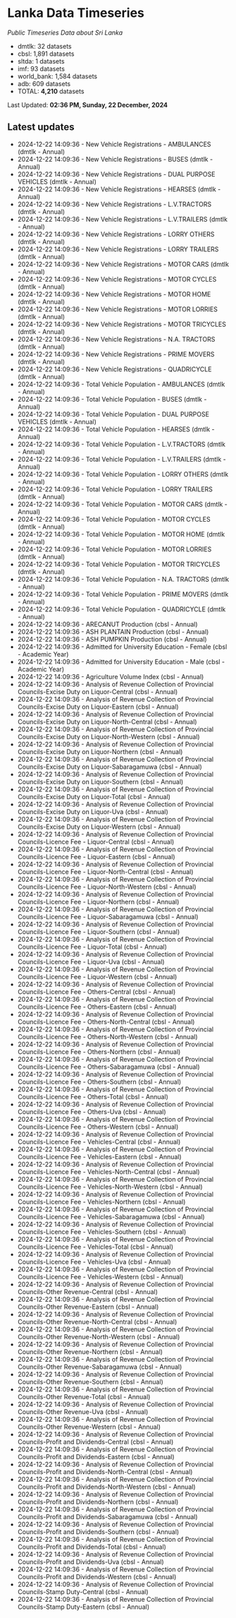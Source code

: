 # Lanka Data Timeseries
*Public Timeseries Data about Sri Lanka*

* dmtlk: 32 datasets
* cbsl: 1,891 datasets
* sltda: 1 datasets
* imf: 93 datasets
* world_bank: 1,584 datasets
* adb: 609 datasets
* TOTAL: **4,210** datasets

Last Updated: **02:36 PM, Sunday, 22 December, 2024**

## Latest updates

* 2024-12-22 14:09:36 - New Vehicle Registrations - AMBULANCES (dmtlk - Annual)
* 2024-12-22 14:09:36 - New Vehicle Registrations - BUSES (dmtlk - Annual)
* 2024-12-22 14:09:36 - New Vehicle Registrations - DUAL PURPOSE VEHICLES (dmtlk - Annual)
* 2024-12-22 14:09:36 - New Vehicle Registrations - HEARSES (dmtlk - Annual)
* 2024-12-22 14:09:36 - New Vehicle Registrations - L.V.TRACTORS (dmtlk - Annual)
* 2024-12-22 14:09:36 - New Vehicle Registrations - L.V.TRAILERS (dmtlk - Annual)
* 2024-12-22 14:09:36 - New Vehicle Registrations - LORRY OTHERS (dmtlk - Annual)
* 2024-12-22 14:09:36 - New Vehicle Registrations - LORRY TRAILERS (dmtlk - Annual)
* 2024-12-22 14:09:36 - New Vehicle Registrations - MOTOR CARS (dmtlk - Annual)
* 2024-12-22 14:09:36 - New Vehicle Registrations - MOTOR CYCLES (dmtlk - Annual)
* 2024-12-22 14:09:36 - New Vehicle Registrations - MOTOR HOME (dmtlk - Annual)
* 2024-12-22 14:09:36 - New Vehicle Registrations - MOTOR LORRIES (dmtlk - Annual)
* 2024-12-22 14:09:36 - New Vehicle Registrations - MOTOR TRICYCLES (dmtlk - Annual)
* 2024-12-22 14:09:36 - New Vehicle Registrations - N.A. TRACTORS (dmtlk - Annual)
* 2024-12-22 14:09:36 - New Vehicle Registrations - PRIME MOVERS (dmtlk - Annual)
* 2024-12-22 14:09:36 - New Vehicle Registrations - QUADRICYCLE (dmtlk - Annual)
* 2024-12-22 14:09:36 - Total Vehicle Population - AMBULANCES (dmtlk - Annual)
* 2024-12-22 14:09:36 - Total Vehicle Population - BUSES (dmtlk - Annual)
* 2024-12-22 14:09:36 - Total Vehicle Population - DUAL PURPOSE VEHICLES (dmtlk - Annual)
* 2024-12-22 14:09:36 - Total Vehicle Population - HEARSES (dmtlk - Annual)
* 2024-12-22 14:09:36 - Total Vehicle Population - L.V.TRACTORS (dmtlk - Annual)
* 2024-12-22 14:09:36 - Total Vehicle Population - L.V.TRAILERS (dmtlk - Annual)
* 2024-12-22 14:09:36 - Total Vehicle Population - LORRY OTHERS (dmtlk - Annual)
* 2024-12-22 14:09:36 - Total Vehicle Population - LORRY TRAILERS (dmtlk - Annual)
* 2024-12-22 14:09:36 - Total Vehicle Population - MOTOR CARS (dmtlk - Annual)
* 2024-12-22 14:09:36 - Total Vehicle Population - MOTOR CYCLES (dmtlk - Annual)
* 2024-12-22 14:09:36 - Total Vehicle Population - MOTOR HOME (dmtlk - Annual)
* 2024-12-22 14:09:36 - Total Vehicle Population - MOTOR LORRIES (dmtlk - Annual)
* 2024-12-22 14:09:36 - Total Vehicle Population - MOTOR TRICYCLES (dmtlk - Annual)
* 2024-12-22 14:09:36 - Total Vehicle Population - N.A. TRACTORS (dmtlk - Annual)
* 2024-12-22 14:09:36 - Total Vehicle Population - PRIME MOVERS (dmtlk - Annual)
* 2024-12-22 14:09:36 - Total Vehicle Population - QUADRICYCLE (dmtlk - Annual)
* 2024-12-22 14:09:36 - ARECANUT Production (cbsl - Annual)
* 2024-12-22 14:09:36 - ASH PLANTAIN Production (cbsl - Annual)
* 2024-12-22 14:09:36 - ASH PUMPKIN Production (cbsl - Annual)
* 2024-12-22 14:09:36 - Admitted for University Education - Female (cbsl - Academic Year)
* 2024-12-22 14:09:36 - Admitted for University Education - Male (cbsl - Academic Year)
* 2024-12-22 14:09:36 - Agriculture Volume Index (cbsl - Annual)
* 2024-12-22 14:09:36 - Analysis of Revenue Collection of Provincial Councils-Excise Duty on Liquor-Central (cbsl - Annual)
* 2024-12-22 14:09:36 - Analysis of Revenue Collection of Provincial Councils-Excise Duty on Liquor-Eastern (cbsl - Annual)
* 2024-12-22 14:09:36 - Analysis of Revenue Collection of Provincial Councils-Excise Duty on Liquor-North-Central (cbsl - Annual)
* 2024-12-22 14:09:36 - Analysis of Revenue Collection of Provincial Councils-Excise Duty on Liquor-North-Western (cbsl - Annual)
* 2024-12-22 14:09:36 - Analysis of Revenue Collection of Provincial Councils-Excise Duty on Liquor-Northern (cbsl - Annual)
* 2024-12-22 14:09:36 - Analysis of Revenue Collection of Provincial Councils-Excise Duty on Liquor-Sabaragamuwa (cbsl - Annual)
* 2024-12-22 14:09:36 - Analysis of Revenue Collection of Provincial Councils-Excise Duty on Liquor-Southern (cbsl - Annual)
* 2024-12-22 14:09:36 - Analysis of Revenue Collection of Provincial Councils-Excise Duty on Liquor-Total (cbsl - Annual)
* 2024-12-22 14:09:36 - Analysis of Revenue Collection of Provincial Councils-Excise Duty on Liquor-Uva (cbsl - Annual)
* 2024-12-22 14:09:36 - Analysis of Revenue Collection of Provincial Councils-Excise Duty on Liquor-Western (cbsl - Annual)
* 2024-12-22 14:09:36 - Analysis of Revenue Collection of Provincial Councils-Licence Fee - Liquor-Central (cbsl - Annual)
* 2024-12-22 14:09:36 - Analysis of Revenue Collection of Provincial Councils-Licence Fee - Liquor-Eastern (cbsl - Annual)
* 2024-12-22 14:09:36 - Analysis of Revenue Collection of Provincial Councils-Licence Fee - Liquor-North-Central (cbsl - Annual)
* 2024-12-22 14:09:36 - Analysis of Revenue Collection of Provincial Councils-Licence Fee - Liquor-North-Western (cbsl - Annual)
* 2024-12-22 14:09:36 - Analysis of Revenue Collection of Provincial Councils-Licence Fee - Liquor-Northern (cbsl - Annual)
* 2024-12-22 14:09:36 - Analysis of Revenue Collection of Provincial Councils-Licence Fee - Liquor-Sabaragamuwa (cbsl - Annual)
* 2024-12-22 14:09:36 - Analysis of Revenue Collection of Provincial Councils-Licence Fee - Liquor-Southern (cbsl - Annual)
* 2024-12-22 14:09:36 - Analysis of Revenue Collection of Provincial Councils-Licence Fee - Liquor-Total (cbsl - Annual)
* 2024-12-22 14:09:36 - Analysis of Revenue Collection of Provincial Councils-Licence Fee - Liquor-Uva (cbsl - Annual)
* 2024-12-22 14:09:36 - Analysis of Revenue Collection of Provincial Councils-Licence Fee - Liquor-Western (cbsl - Annual)
* 2024-12-22 14:09:36 - Analysis of Revenue Collection of Provincial Councils-Licence Fee - Others-Central (cbsl - Annual)
* 2024-12-22 14:09:36 - Analysis of Revenue Collection of Provincial Councils-Licence Fee - Others-Eastern (cbsl - Annual)
* 2024-12-22 14:09:36 - Analysis of Revenue Collection of Provincial Councils-Licence Fee - Others-North-Central (cbsl - Annual)
* 2024-12-22 14:09:36 - Analysis of Revenue Collection of Provincial Councils-Licence Fee - Others-North-Western (cbsl - Annual)
* 2024-12-22 14:09:36 - Analysis of Revenue Collection of Provincial Councils-Licence Fee - Others-Northern (cbsl - Annual)
* 2024-12-22 14:09:36 - Analysis of Revenue Collection of Provincial Councils-Licence Fee - Others-Sabaragamuwa (cbsl - Annual)
* 2024-12-22 14:09:36 - Analysis of Revenue Collection of Provincial Councils-Licence Fee - Others-Southern (cbsl - Annual)
* 2024-12-22 14:09:36 - Analysis of Revenue Collection of Provincial Councils-Licence Fee - Others-Total (cbsl - Annual)
* 2024-12-22 14:09:36 - Analysis of Revenue Collection of Provincial Councils-Licence Fee - Others-Uva (cbsl - Annual)
* 2024-12-22 14:09:36 - Analysis of Revenue Collection of Provincial Councils-Licence Fee - Others-Western (cbsl - Annual)
* 2024-12-22 14:09:36 - Analysis of Revenue Collection of Provincial Councils-Licence Fee - Vehicles-Central (cbsl - Annual)
* 2024-12-22 14:09:36 - Analysis of Revenue Collection of Provincial Councils-Licence Fee - Vehicles-Eastern (cbsl - Annual)
* 2024-12-22 14:09:36 - Analysis of Revenue Collection of Provincial Councils-Licence Fee - Vehicles-North-Central (cbsl - Annual)
* 2024-12-22 14:09:36 - Analysis of Revenue Collection of Provincial Councils-Licence Fee - Vehicles-North-Western (cbsl - Annual)
* 2024-12-22 14:09:36 - Analysis of Revenue Collection of Provincial Councils-Licence Fee - Vehicles-Northern (cbsl - Annual)
* 2024-12-22 14:09:36 - Analysis of Revenue Collection of Provincial Councils-Licence Fee - Vehicles-Sabaragamuwa (cbsl - Annual)
* 2024-12-22 14:09:36 - Analysis of Revenue Collection of Provincial Councils-Licence Fee - Vehicles-Southern (cbsl - Annual)
* 2024-12-22 14:09:36 - Analysis of Revenue Collection of Provincial Councils-Licence Fee - Vehicles-Total (cbsl - Annual)
* 2024-12-22 14:09:36 - Analysis of Revenue Collection of Provincial Councils-Licence Fee - Vehicles-Uva (cbsl - Annual)
* 2024-12-22 14:09:36 - Analysis of Revenue Collection of Provincial Councils-Licence Fee - Vehicles-Western (cbsl - Annual)
* 2024-12-22 14:09:36 - Analysis of Revenue Collection of Provincial Councils-Other Revenue-Central (cbsl - Annual)
* 2024-12-22 14:09:36 - Analysis of Revenue Collection of Provincial Councils-Other Revenue-Eastern (cbsl - Annual)
* 2024-12-22 14:09:36 - Analysis of Revenue Collection of Provincial Councils-Other Revenue-North-Central (cbsl - Annual)
* 2024-12-22 14:09:36 - Analysis of Revenue Collection of Provincial Councils-Other Revenue-North-Western (cbsl - Annual)
* 2024-12-22 14:09:36 - Analysis of Revenue Collection of Provincial Councils-Other Revenue-Northern (cbsl - Annual)
* 2024-12-22 14:09:36 - Analysis of Revenue Collection of Provincial Councils-Other Revenue-Sabaragamuwa (cbsl - Annual)
* 2024-12-22 14:09:36 - Analysis of Revenue Collection of Provincial Councils-Other Revenue-Southern (cbsl - Annual)
* 2024-12-22 14:09:36 - Analysis of Revenue Collection of Provincial Councils-Other Revenue-Total (cbsl - Annual)
* 2024-12-22 14:09:36 - Analysis of Revenue Collection of Provincial Councils-Other Revenue-Uva (cbsl - Annual)
* 2024-12-22 14:09:36 - Analysis of Revenue Collection of Provincial Councils-Other Revenue-Western (cbsl - Annual)
* 2024-12-22 14:09:36 - Analysis of Revenue Collection of Provincial Councils-Profit and Dividends-Central (cbsl - Annual)
* 2024-12-22 14:09:36 - Analysis of Revenue Collection of Provincial Councils-Profit and Dividends-Eastern (cbsl - Annual)
* 2024-12-22 14:09:36 - Analysis of Revenue Collection of Provincial Councils-Profit and Dividends-North-Central (cbsl - Annual)
* 2024-12-22 14:09:36 - Analysis of Revenue Collection of Provincial Councils-Profit and Dividends-North-Western (cbsl - Annual)
* 2024-12-22 14:09:36 - Analysis of Revenue Collection of Provincial Councils-Profit and Dividends-Northern (cbsl - Annual)
* 2024-12-22 14:09:36 - Analysis of Revenue Collection of Provincial Councils-Profit and Dividends-Sabaragamuwa (cbsl - Annual)
* 2024-12-22 14:09:36 - Analysis of Revenue Collection of Provincial Councils-Profit and Dividends-Southern (cbsl - Annual)
* 2024-12-22 14:09:36 - Analysis of Revenue Collection of Provincial Councils-Profit and Dividends-Total (cbsl - Annual)
* 2024-12-22 14:09:36 - Analysis of Revenue Collection of Provincial Councils-Profit and Dividends-Uva (cbsl - Annual)
* 2024-12-22 14:09:36 - Analysis of Revenue Collection of Provincial Councils-Profit and Dividends-Western (cbsl - Annual)
* 2024-12-22 14:09:36 - Analysis of Revenue Collection of Provincial Councils-Stamp Duty-Central (cbsl - Annual)
* 2024-12-22 14:09:36 - Analysis of Revenue Collection of Provincial Councils-Stamp Duty-Eastern (cbsl - Annual)